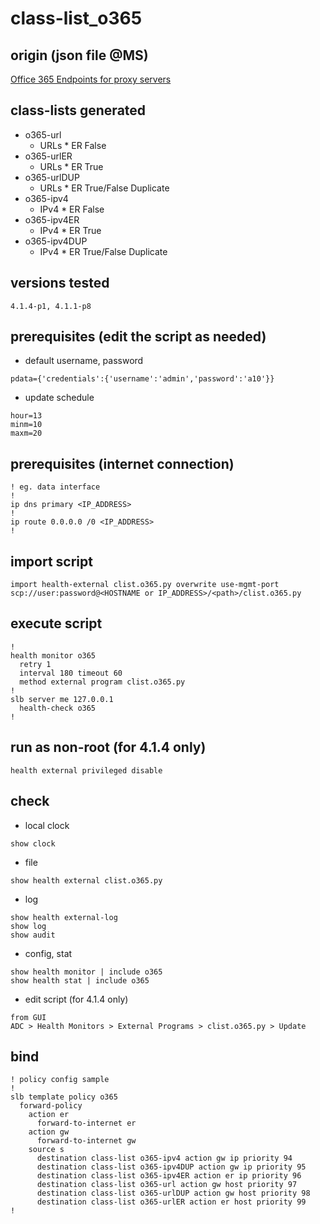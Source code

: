 # class-list_o365
## origin (json file @MS)
[Office 365 Endpoints for proxy servers](https://endpoints.office.com/endpoints/worldwide?clientrequestid=b10c5ed1-bad1-445f-b386-b919946339a7)

## class-lists generated
- o365-url 
  - URLs * ER False
- o365-urlER
  - URLs * ER True
- o365-urlDUP
  - URLs * ER True/False Duplicate
- o365-ipv4
  - IPv4 * ER False
- o365-ipv4ER
  - IPv4 * ER True
- o365-ipv4DUP
  - IPv4 * ER True/False Duplicate

## versions tested
```
4.1.4-p1, 4.1.1-p8
```

## prerequisites (edit the script as needed) 
- default username, password
```
pdata={'credentials':{'username':'admin','password':'a10'}}
```
- update schedule
```
hour=13
minm=10
maxm=20
```

## prerequisites (internet connection)
```
! eg. data interface
!
ip dns primary <IP_ADDRESS>
!
ip route 0.0.0.0 /0 <IP_ADDRESS>
!
```

## import script
```
import health-external clist.o365.py overwrite use-mgmt-port scp://user:password@<HOSTNAME or IP_ADDRESS>/<path>/clist.o365.py
```

## execute script
```
!
health monitor o365 
  retry 1 
  interval 180 timeout 60 
  method external program clist.o365.py 
!
slb server me 127.0.0.1 
  health-check o365 
!
```

## run as non-root (for 4.1.4 only)
```
health external privileged disable 
```

## check
- local clock
```
show clock
```

- file
```
show health external clist.o365.py  
```

- log
```
show health external-log
show log
show audit
```

- config, stat
```
show health monitor | include o365         
show health stat | include o365
```

- edit script (for 4.1.4 only)
```
from GUI
ADC > Health Monitors > External Programs > clist.o365.py > Update
```

## bind 
```
! policy config sample
!
slb template policy o365 
  forward-policy 
    action er 
      forward-to-internet er 
    action gw 
      forward-to-internet gw 
    source s 
      destination class-list o365-ipv4 action gw ip priority 94 
      destination class-list o365-ipv4DUP action gw ip priority 95 
      destination class-list o365-ipv4ER action er ip priority 96 
      destination class-list o365-url action gw host priority 97 
      destination class-list o365-urlDUP action gw host priority 98 
      destination class-list o365-urlER action er host priority 99 
!
```
